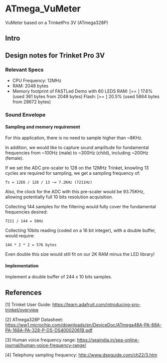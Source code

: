 # ATmega_VuMeter

VuMeter based on a TrinketPro 3V (ATmega328P)

## Intro

## Design notes for Trinket Pro 3V

### Relevant Specs

  - CPU Frequency: 12MHz
  - RAM: 2048 bytes
  - Memory footprint of FASTLed Demo with 60 LEDS
    RAM:   [==        ]  17.6% (used 361 bytes from 2048 bytes)
    Flash: [==        ]  20.5% (used 5864 bytes from 28672 bytes)

### Sound Envelope 

#### Sampling and memory requirement

For this application, there is no need to sample higher than ~8KHz.

In addition, we would like to capture sound amplitude for fundamental frequencies from ~100Hz (male)
to ~300Hz (child), including ~200Hz (female).

If we set the ADC pre-scaler to 128 on the 12MHz Trinket, knowling 13 cycles are required for
sampling, we get a sampling frequency of:

    fs = 12E6 / 128 / 13 ~= 7.2KHz (7211Hz)

Also, the clock for the ADC with this pre-scaler would be 93.75KHz, allowing potentially full 
10 bits resolution acquisition.

Collecting 144 samples for the filtering would fully cover the fundamental frequencies desired:

    7211 / 144 = 50Hz

Collecting 10bits reading (coded on a 16 bit integer), with a double buffer, would require:

    144 * 2 * 2 = 576 bytes

Even double this size would still fit on our 2K RAM minus the LED library! 

#### Implementation

Implement a double buffer of 244 x 10 bits samples.


## References

[1] Trinket User Guide: https://learn.adafruit.com/introducing-pro-trinket/overview

[2] ATmega328P Datasheet: https://ww1.microchip.com/downloads/en/DeviceDoc/ATmega48A-PA-88A-PA-168A-PA-328-P-DS-DS40002061B.pdf

[3] Human voice frequency range: https://seaindia.in/sea-online-journal/human-voice-frequency-range/

[4] Telephony sampling frequency: http://www.dspguide.com/ch22/3.htm
